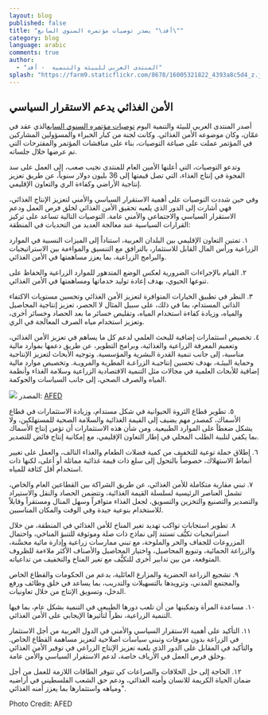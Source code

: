 ```yaml
---
layout: blog
published: false
title: "أفد\" يصدر توصيات مؤتمره السنوي السابع\""
category: blog
language: arabic
comments: true
author: 
  - "المنتدى العربي للبيئة والتنمية  - أفد"
splash: "https://farm9.staticflickr.com/8678/16005321822_4393a8c5d4_z.jpg"
---
```


## الأمن الغذائي يدعم الاستقرار السياسي

أصدر المنتدى العربي للبيئة والتنمية اليوم [توصيات مؤتمره السنوي السابع](http://www.afedonline.org/ar/inner.aspx?contentID=1088)الذي عقد في عمّان، وكان موضوعه الأمن الغذائي. وكانت لجنة من كبار الخبراء والمسؤولين المشاركين في المؤتمر عملت على صياغة التوصيات، بناء على مناقشات المؤتمر والمقترحات التي تم عرضها خلال جلساته.

وتدعو التوصيات، التي أعلنها الأمين العام للمنتدى نجيب صعب، إلى العمل على سد الفجوة في إنتاج الغذاء، التي تصل قيمتها إلى 36 بليون دولار سنوياً، عن طريق تعزيز إنتاجية الأراضي وكفاءة الري والتعاون الإقليمي.

<!-- more -->

وفي حين شددت التوصيات على أهمية الاستقرار السياسي والأمني لتعزيز الإنتاج الغذائي، فهي أشارت إلى الدور الذي يلعبه تحقيق الأمن الغذائي لخلق فرص العمل ودعم الاستقرار السياسي والاجتماعي والأمني عامة. التوصيات التالية تساعد على تركيز القرارات السياسية عند معالجة العديد من التحديات في المنطقة:

 ١. تمتين التعاون الإقليمي بين البلدان العربية، استناداً إلى الميزات النسبية في الموارد الزراعية ورأس المال القابل للاستثمار، بالترافق مع التنسيق والمواءمة بين الاستراتيجيات والبرامج الزراعية، بما يعزز مساهمتها في الأمن الغذائي.


٢. القيام بالإجراءات الضرورية لعكس الوضع المتدهور للموارد الزراعية والحفاظ على تنوعها الحيوي، بهدف إعادة توليد خدماتها ومساهمتها في الأمن الغذائي.


٣. النظر في تطبيق الخيارات المتوافرة لتعزيز الأمن الغذائي وتحسين مستويات الاكتفاء الذاتي المستدام، بما في ذلك، على سبيل المثال لا الحصر، تعزيز إنتاجية المحاصيل والمياه، وزيادة كفاءة استخدام المياه، وتقليص خسائر ما بعد الحصاد وخسائر أخرى، وتعزيز استخدام مياه الصرف المعالَجة في الري.


٤. تخصيص استثمارات إضافية للبحث العلمي لدعم كل ما يساهم في تعزيز الأمن الغذائي، وتعميم المعرفة الزراعية والغذائية، وبرامج التطوير، عن طريق دعمها بموارد مالية مناسبة، إلى جانب تنمية القدرة البشرية والمؤسسية. وتوجيه الأبحاث لتعزيز الإنتاجية وحماية البيئـة، بهدف تحسين إنتاجيـة الزراعـة المطرية والمرويـة. وتخصيص موارد مالية إضافية للأبحاث العلمية في مجالات مثل التنمية الاقتصادية الزراعية وسلامة الغذاء وأنظمة المياه والصرف الصحي، إلى جانب السياسات والحوكمة.


![](/https://farm8.staticflickr.com/7565/16005458975_05cbce2edd.jpg)
المصدر: [AFED](http://www.afedonline.org/ar/inner.aspx?contentID=1088)

٥.  تطوير قطاع الثروة الحيوانية في شكل مستدام، وزيادة الاستثمارات في قطاع الأسماك، كمصدر مهم يضيف إلى القيمة الغذائية والسلامة الصحية للمستهلكين، ولا يشكل ضغطاً على الموارد الطبيعية. ومن شأن هذه الاستثمارات أن تؤمن إنتاج الأسماك بما يكفي لتلبية الطلب المحلي في إطار التعاون الإقليمي، مع إمكانية إنتاج فائض للتصدير.

 
٦. إطلاق حملة توعية للتخفيف من كمية فضلات الطعام والغذاء التالف، والعمل على تغيير أنماط الاستهلاك، خصوصاً بالتحول إلى سلع ذات قيمة غذائية مماثلة أو أعلى، لكنها ذات استخدام أقل كثافة للمياه.

 
٧. تبني مقاربة متكاملة للأمن الغذائي، عن طريق الشراكة بين القطاعين العام والخاص، تشمل العناصر الرئيسية لسلسلة القيمة الغذائية، وتتضمن الحصاد والنقل والاستيراد والتصدير والتصنيع والتخزين والتسويق، لجعل الغذاء متوافراً وسهل المنال ومستقراً وقابلاً للاستخدام بنوعية جيدة وفي الوقت والمكان المناسبين.

 
٨. تطوير استجابات تواكب تهديد تغير المناخ للأمن الغذائي في المنطقة، من خلال استراتيجيات تكيُّف تستند إلى نماذج ذات صلة وموثوقة للتنبؤ المناخي، واحتمال المزروعات للجفاف والحر والملوحة، مع تبني ممارسات زراعية وإدارة مائية محسَّنة، والزراعة الحمائية، وتنويع المحاصيل، واختيار المحاصيل والأصناف الأكثر ملاءمة للظروف المتوقعة، من بين تدابير أخرى للتكيُّف مع تغير المناخ والتخفيف من تداعياته.

 
٩. تشجيع الزراعة الحضرية والمزارع العائلية، بدعم من الحكومات والقطاع الخاص والمجتمع المدني، وتزويدها بالتسهيلات والتدريب، بما يساعد في خلق وظائف ورفع الدخل، وتسويق الإنتاج من خلال تعاونيات.

 
١٠. مساعدة المرأة وتمكينها من أن تلعب دورها الطبيعي في التنمية بشكل عام، بما فيها التنمية الزراعية، نظراً لتأثيرها الإيجابي على الأمن الغذائي.

 
١١. التأكيد على أهمية الاستقرار السياسي والأمني في الدول العربية من أجل الاستثمار في الزراعة بدون معوقات وتبني سياسات اصلاحية لتعزيز مساهمة القطاع الخاص. والتأكيد في المقابل على الدور الذي يلعبه تعزيز الإنتاج الزراعي في توفير الأمن الغذائي وخلق فرص العمل في الأرياف خاصة، لدعم الاستقرار السياسي والأمن عامة.

 
١٢. الحاجة إلى حل الخلافات والصراعات كي تتوفر الطاقات اللازمة للعمل من أجل ضمان الحياة الكريمة للانسان وأمنه الغذائي، ودعم حق الشعب الفلسطيني في أراضيه ومياهه واستثمارها بما يعزز أمنه الغذائي".

Photo Credit: AFED